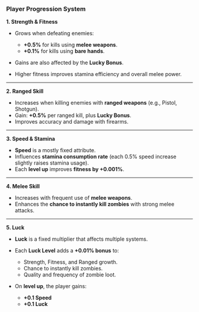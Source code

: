### Player Progression System

**1. Strength & Fitness**

* Grows when defeating enemies:

  * **+0.5%** for kills using **melee weapons**.
  * **+0.1%** for kills using **bare hands**.
* Gains are also affected by the **Lucky Bonus**.
* Higher fitness improves stamina efficiency and overall melee power.

---

**2. Ranged Skill**

* Increases when killing enemies with **ranged weapons** (e.g., Pistol, Shotgun).
* Gain: **+0.5%** per ranged kill, plus **Lucky Bonus**.
* Improves accuracy and damage with firearms.

---

**3. Speed & Stamina**

* **Speed** is a mostly fixed attribute.
* Influences **stamina consumption rate** (each 0.5% speed increase slightly raises stamina usage).
* Each **level up** improves **fitness by +0.001%**.

---

**4. Melee Skill**

* Increases with frequent use of **melee weapons**.
* Enhances the **chance to instantly kill zombies** with strong melee attacks.

---

**5. Luck**

* **Luck** is a fixed multiplier that affects multiple systems.
* Each **Luck Level** adds a **+0.01% bonus** to:

  * Strength, Fitness, and Ranged growth.
  * Chance to instantly kill zombies.
  * Quality and frequency of zombie loot.
* On **level up**, the player gains:

  * **+0.1 Speed**
  * **+0.1 Luck**

